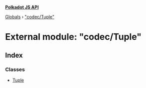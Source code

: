 **[Polkadot JS API](../README.md)**

[Globals](../globals.md) › [&quot;codec/Tuple&quot;](_codec_tuple_.md)

# External module: "codec/Tuple"

## Index

### Classes

* [Tuple](../classes/_codec_tuple_.tuple.md)
